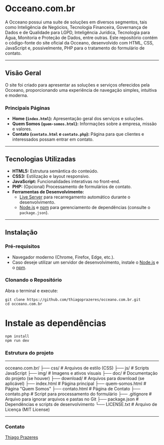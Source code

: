 # Occeano.com.br

A Occeano possui uma suíte de soluções em diversos segmentos, tais como Inteligência de Negócios, Tecnologia Financeira, Governança de Dados e de Qualidade para LGPD, Inteligência Jurídica, Tecnologia para Água, Monitoria e Proteção de Dados, entre outras. Este repositório contém o código-fonte do site oficial da Occeano, desenvolvido com HTML, CSS, JavaScript e, possivelmente, PHP para o tratamento do formulário de contato.

---

## Visão Geral

O site foi criado para apresentar as soluções e serviços oferecidos pela Occeano, proporcionando uma experiência de navegação simples, intuitiva e moderna.

### Principais Páginas

- **Home (`index.html`):** Apresentação geral dos serviços e soluções.
- **Quem Somos (`quem-somos.html`):** Informações sobre a empresa, missão e valores.
- **Contato (`contato.html` e `contato.php`):** Página para que clientes e interessados possam entrar em contato.

---

## Tecnologias Utilizadas

- **HTML5:** Estrutura semântica do conteúdo.
- **CSS3:** Estilização e layout responsivo.
- **JavaScript:** Funcionalidades interativas no front-end.
- **PHP:** (Opcional) Processamento de formulários de contato.
- **Ferramentas de Desenvolvimento:**
  - [Live Server](https://www.npmjs.com/package/live-server) para recarregamento automático durante o desenvolvimento.
  - [Node.js](https://nodejs.org/) e [npm](https://www.npmjs.com/) para gerenciamento de dependências (consulte o `package.json`).

---

## Instalação

### Pré-requisitos

- Navegador moderno (Chrome, Firefox, Edge, etc.).
- Caso deseje utilizar um servidor de desenvolvimento, instale o [Node.js](https://nodejs.org/) e o [npm](https://www.npmjs.com/).

### Clonando o Repositório

Abra o terminal e execute:

    git clone https://github.com/thiagoprazeres/occeano.com.br.git
    cd occeano.com.br

# Instale as dependências
    npm install
    npm run dev

### Estrutura do projeto

---

occeano.com.br/
├── css/                # Arquivos de estilo (CSS)
├── js/                 # Scripts JavaScript
├── img/                # Imagens e ativos visuais
├── doc/                # Documentação do projeto (se houver)
├── download/           # Arquivos para download (se aplicável)
├── index.html          # Página principal
├── quem-somos.html     # Página "Quem Somos"
├── contato.html        # Página de Contato
├── contato.php         # Script para processamento do formulário
├── .gitignore          # Arquivo para ignorar arquivos e pastas no Git
├── package.json        # Dependências e scripts de desenvolvimento
└── LICENSE.txt         # Arquivo de Licença (MIT License)

---

### Contato

[Thiago Prazeres](https://www.linkedin.com/in/thbezerra/)
